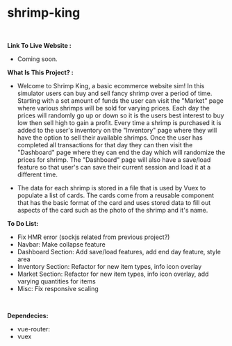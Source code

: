 # shrimp-king

<br>

<strong>Link To Live Website :</strong>

- Coming soon.

<strong>What Is This Project? :</strong>

- Welcome to Shrimp King, a basic ecommerce website sim! In this simulator users can buy and sell fancy shrimp over a period of time. Starting with a set amount of funds the user can visit the "Market" page where various shrimps will be sold for varying prices. Each day the prices will randomly go up or down so it is the users best interest to buy low then sell high to gain a profit. Every time a shrimp is purchased it is added to the user's inventory on the "Inventory" page where they will have the option to sell their available shrimps. Once the user has completed all transactions for that day they can then visit the "Dashboard" page where they can end the day which will randomize the prices for shrimp. The "Dashboard" page will also have a save/load feature so that user's can save their current session and load it at a different time.

- The data for each shrimp is stored in a file that is used by Vuex to populate a list of cards. The cards come from a reusable component that has the basic format of the card and uses stored data to fill out aspects of the card such as the photo of the shrimp and it's name.

<strong>To Do List:</strong>

- Fix HMR error (sockjs related from previous project?)
- Navbar: Make collapse feature
- Dashboard Section: Add save/load features, add end day feature, style area
- Inventory Section: Refactor for new item types, info icon overlay
- Market Section: Refactor for new item types, info icon overlay, add varying quantities for items
- Misc: Fix responsive scaling

<br>

<strong>Dependecies:</strong>

- vue-router:
- vuex
